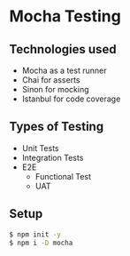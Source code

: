 # Mocha Testing

## Technologies used

- Mocha as a test runner
- Chai for asserts
- Sinon for mocking
- Istanbul for code coverage

## Types of Testing

- Unit Tests
- Integration Tests
- E2E
  - Functional Test
  - UAT

## Setup

```bash
$ npm init -y
$ npm i -D mocha

```
